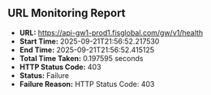 ## URL Monitoring Report

- **URL:** https://api-gw1-prod1.fisglobal.com/gw/v1/health
- **Start Time:** 2025-09-21T21:56:52.217530
- **End Time:** 2025-09-21T21:56:52.415125
- **Total Time Taken:** 0.197595 seconds
- **HTTP Status Code:** 403
- **Status:** Failure
- **Failure Reason:** HTTP Status Code: 403
